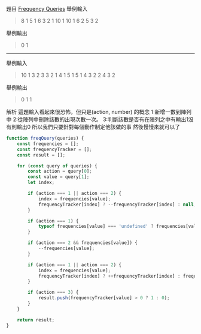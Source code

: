 題目
[Frequency Queries](https://www.hackerrank.com/challenges/frequency-queries/problem)
舉例輸入
>8
1 5
1 6
3 2
1 10
1 10
1 6
2 5
3 2

舉例輸出
>0
1
---
舉例輸入
>10
1 3
2 3
3 2
1 4
1 5
1 5
1 4
3 2
2 4
3 2

舉例輸出
>0
1
1

解析
這題輸入看起來很恐怖，但只是(action, number)
的概念
1:新增一數到陣列中
2:從陣列中刪除該數的出現次數一次。
3:判斷該數是否有在陣列之中有輸出1沒有則輸出0
所以我們只要針對每個動作制定他該做的事
然後慢慢來就可以了
 


```js
function freqQuery(queries) {
    const frequencies = [];
    const frequencyTracker = [];
    const result = [];

    for (const query of queries) {
        const action = query[0];
        const value = query[1];
        let index;

        if (action === 1 || action === 2) {
            index = frequencies[value];
            frequencyTracker[index] ? --frequencyTracker[index] : null;
        }

        if (action === 1) {
            typeof frequencies[value] === 'undefined' ? frequencies[value] = 1 : ++frequencies[value];
        }

        if (action === 2 && frequencies[value]) {
            --frequencies[value];
        }

        if (action === 1 || action === 2) {
            index = frequencies[value];
            frequencyTracker[index] ? ++frequencyTracker[index] : frequencyTracker[index] = 1;
        }

        if (action === 3) {
            result.push(frequencyTracker[value] > 0 ? 1 : 0);
        }
    }

    return result;
}
 
```

  
